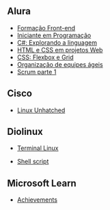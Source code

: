 ## Alura

- [Formação Front-end](https://cursos.alura.com.br/degree/certificate/9f7ce0b0-5455-4b3c-bc15-999a9e2495a8)
- [Iniciante em Programação](https://cursos.alura.com.br/degree/certificate/97dc5b78-76f0-4e68-b922-6dd166fcef43)
- [C#: Explorando a linguagem](https://cursos.alura.com.br/certificate/ddcdd2df-fc5c-453a-abff-560c2b4131bd)
- [HTML e CSS em projetos Web](https://cursos.alura.com.br/degree/certificate/6bd88d76-de90-43b7-9f3d-c7f293ef1736)
- [CSS: Flexbox e Grid](https://cursos.alura.com.br/user/geraldohomero/course/css-dispondo-elementos-flexbox-grid/certificate)
- [Organização de equipes ágeis](https://cursos.alura.com.br/certificate/a8dd8a54-06c2-4256-8993-8da653fe4bbc)
- [Scrum parte 1](https://cursos.alura.com.br/certificate/697d28bd-c291-4aeb-afd5-01f655c7f435)

## Cisco

- [Linux Unhatched](https://github.com/geraldohomero/blog/blob/main/resources/_gen/images/certificados/cisco_certificado_linux.pdf)

## Diolinux
- [Terminal Linux](https://github.com/geraldohomero/blog/blob/main/resources/_gen/images/certificados/diolinux_certificado_terminal.png)

<!-- (https://watch.diolinux.com.br/api/public/certificates/2ed72c07-0ca2-4a81-b75e-c1525995c154/share) -->

- [Shell script](https://github.com/geraldohomero/blog/blob/main/resources/_gen/images/certificados/diolinux_certificado_shellscript.png)

<!-- (https://watch.diolinux.com.br/api/public/certificates/51881de4-7fb1-4615-a4cb-7790e4a9729d/share) -->

## Microsoft Learn

- [Achievements](https://learn.microsoft.com/en-us/users/geraldohomero-7680/achievements)